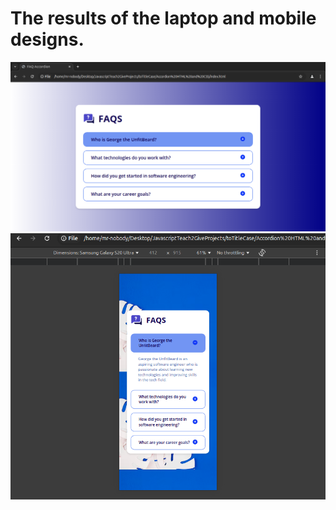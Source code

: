 # The results of the laptop and mobile designs.
![PC Design](outputs/pcDesignHover.png)
![Mobile Design](outputs/mobileDesign.png)

